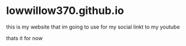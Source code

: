 # lowwillow370.github.io
this is my website that im going to use for my social
linkt to
my youtube

thats it for now
